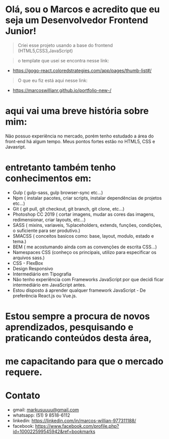 # Olá, sou o Marcos e acredito que eu seja um Desenvolvedor Frontend Junior!

> Criei esse projeto usando a base do frontend (HTML5,CSS3,JavaScript)

> o template que usei se encontra nesse link: 
- https://gogo-react.coloredstrategies.com/app/pages/thumb-list#/

> O que eu fiz está aqui nesse link: 
- https://marcoswillianr.github.io/portfolio-new-/

# aqui vai uma breve história sobre mim:
Não possuo experiência no mercado, porém tenho estudado a área do front-end há algum tempo.
Meus pontos fortes estão no HTML5, CSS e Javasript.
# entretanto também tenho conhecimentos em:
 - Gulp ( gulp-sass, gulp browser-sync etc...)
 - Npm  ( instalar pacotes, criar scripts, instalar dependências de projetos etc...)
 - Git  ( git pull, git checkout, git branch, git clone, etc...)
 - Photoshop CC 2019 ( cortar imagens, mudar as cores das imagens, redimensionar, criar layouts, etc...)
 - SASS ( mixins, variaveis, %placeholders, extends, funções, condições, o suficiente para ser produtivo.)
 - SMACSS ( conceitos basicos como: base, layout, modulo, estado e tema.)
 - BEM ( me acostumando ainda com as convenções de escrita CSS...)
 - Namespaces CSS (conheço os principais, utilizo para especificar os arquivos sass.)
 - CSS - FlexBox
 - Design Responsivo
 - Intermediário em Tipografia
 - Não tenho experiência com Frameworks JavaScript por que decidi ficar intermediário em JavaScript antes.
 - Estou disposto á aprender qualquer framework JavaScript - De preferência React.js ou Vue.js.

# Estou sempre a procura de novos aprendizados, pesquisando e praticando conteúdos desta área,
# me capacitando para que o mercado requere.  


# Contato

- gmail: markusuuuu@gmail.com
- whatsapp: (51) 9 8518-6112
- linkedin: https://linkedin.com/in/marcos-willian-977311188/
- facebook: https://www.facebook.com/profile.php?id=100022599545942&ref=bookmarks
